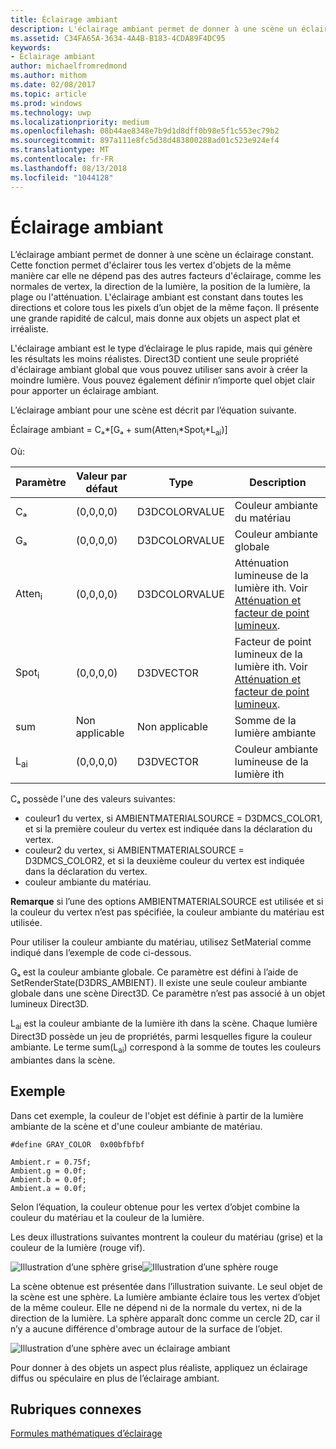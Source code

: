 ```yaml
---
title: Éclairage ambiant
description: L'éclairage ambiant permet de donner à une scène un éclairage constant.
ms.assetid: C34FA65A-3634-4A4B-B183-4CDA89F4DC95
keywords:
- Éclairage ambiant
author: michaelfromredmond
ms.author: mithom
ms.date: 02/08/2017
ms.topic: article
ms.prod: windows
ms.technology: uwp
ms.localizationpriority: medium
ms.openlocfilehash: 08b44ae8348e7b9d1d8dff0b98e5f1c553ec79b2
ms.sourcegitcommit: 897a111e8fc5d38d483800288ad01c523e924ef4
ms.translationtype: MT
ms.contentlocale: fr-FR
ms.lasthandoff: 08/13/2018
ms.locfileid: "1044128"
---
```

# <a name="ambient-lighting"></a>Éclairage ambiant


L’éclairage ambiant permet de donner à une scène un éclairage constant. Cette fonction permet d'éclairer tous les vertex d'objets de la même manière car elle ne dépend pas des autres facteurs d'éclairage, comme les normales de vertex, la direction de la lumière, la position de la lumière, la plage ou l'atténuation. L'éclairage ambiant est constant dans toutes les directions et colore tous les pixels d’un objet de la même façon. Il présente une grande rapidité de calcul, mais donne aux objets un aspect plat et irréaliste.

L'éclairage ambiant est le type d’éclairage le plus rapide, mais qui génère les résultats les moins réalistes. Direct3D contient une seule propriété d'éclairage ambiant global que vous pouvez utiliser sans avoir à créer la moindre lumière. Vous pouvez également définir n’importe quel objet clair pour apporter un éclairage ambiant.

L’éclairage ambiant pour une scène est décrit par l’équation suivante.

Éclairage ambiant = Cₐ\*\[Gₐ + sum(Atten<sub>i</sub>\*Spot<sub>i</sub>\*L<sub>ai</sub>)\]

Où:

| Paramètre         | Valeur par défaut | Type          | Description                                                                                                       |
|-------------------|---------------|---------------|-------------------------------------------------------------------------------------------------------------------|
| Cₐ                | (0,0,0,0)     | D3DCOLORVALUE | Couleur ambiante du matériau                                                                                            |
| Gₐ                | (0,0,0,0)     | D3DCOLORVALUE | Couleur ambiante globale                                                                                              |
| Atten<sub>i</sub> | (0,0,0,0)     | D3DCOLORVALUE | Atténuation lumineuse de la lumière ith. Voir [Atténuation et facteur de point lumineux](attenuation-and-spotlight-factor.md). |
| Spot<sub>i</sub>  | (0,0,0,0)     | D3DVECTOR     | Facteur de point lumineux de la lumière ith. Voir [Atténuation et facteur de point lumineux](attenuation-and-spotlight-factor.md).  |
| sum               | Non applicable           | Non applicable           | Somme de la lumière ambiante                                                                                          |
| L<sub>ai</sub>    | (0,0,0,0)     | D3DVECTOR     | Couleur ambiante lumineuse de la lumière ith                                                                              |

 

Cₐ possède l'une des valeurs suivantes:

-   couleur1 du vertex, si AMBIENTMATERIALSOURCE = D3DMCS\_COLOR1, et si la première couleur du vertex est indiquée dans la déclaration du vertex.
-   couleur2 du vertex, si AMBIENTMATERIALSOURCE = D3DMCS\_COLOR2, et si la deuxième couleur du vertex est indiquée dans la déclaration du vertex.
-   couleur ambiante du matériau.

**Remarque**   si l’une des options AMBIENTMATERIALSOURCE est utilisée et si la couleur du vertex n’est pas spécifiée, la couleur ambiante du matériau est utilisée.

 

Pour utiliser la couleur ambiante du matériau, utilisez SetMaterial comme indiqué dans l’exemple de code ci-dessous.

Gₐ est la couleur ambiante globale. Ce paramètre est défini à l’aide de SetRenderState(D3DRS\_AMBIENT). Il existe une seule couleur ambiante globale dans une scène Direct3D. Ce paramètre n’est pas associé à un objet lumineux Direct3D.

L<sub>ai</sub> est la couleur ambiante de la lumière ith dans la scène. Chaque lumière Direct3D possède un jeu de propriétés, parmi lesquelles figure la couleur ambiante. Le terme sum(L<sub>ai</sub>) correspond à la somme de toutes les couleurs ambiantes dans la scène.

## <a name="span-idexamplespanspan-idexamplespanspan-idexamplespanexample"></a><span id="Example"></span><span id="example"></span><span id="EXAMPLE"></span>Exemple


Dans cet exemple, la couleur de l'objet est définie à partir de la lumière ambiante de la scène et d'une couleur ambiante de matériau.

```
#define GRAY_COLOR  0x00bfbfbf

Ambient.r = 0.75f;
Ambient.g = 0.0f;
Ambient.b = 0.0f;
Ambient.a = 0.0f;
```

Selon l’équation, la couleur obtenue pour les vertex d’objet combine la couleur du matériau et la couleur de la lumière.

Les deux illustrations suivantes montrent la couleur du matériau (grise) et la couleur de la lumière (rouge vif).

![Illustration d’une sphère grise](images/amb1.jpg)![Illustration d’une sphère rouge](images/lightred.jpg)

La scène obtenue est présentée dans l’illustration suivante. Le seul objet de la scène est une sphère. La lumière ambiante éclaire tous les vertex d’objet de la même couleur. Elle ne dépend ni de la normale du vertex, ni de la direction de la lumière. La sphère apparaît donc comme un cercle 2D, car il n’y a aucune différence d'ombrage autour de la surface de l’objet.

![Illustration d’une sphère avec un éclairage ambiant](images/lighta.jpg)

Pour donner à des objets un aspect plus réaliste, appliquez un éclairage diffus ou spéculaire en plus de l’éclairage ambiant.

## <a name="span-idrelated-topicsspanrelated-topics"></a><span id="related-topics"></span>Rubriques connexes


[Formules mathématiques d’éclairage](mathematics-of-lighting.md)

 

 




